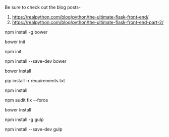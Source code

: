 Be sure to check out the blog posts-

1. https://realpython.com/blog/python/the-ultimate-flask-front-end/
2. https://realpython.com/blog/python/the-ultimate-flask-front-end-part-2/

npm install -g bower

bower init

npm init

npm install --save-dev bower

bower install

pip install -r requirements.txt

npm install

npm audit fix --force

bower install

npm install -g gulp

npm install --save-dev gulp